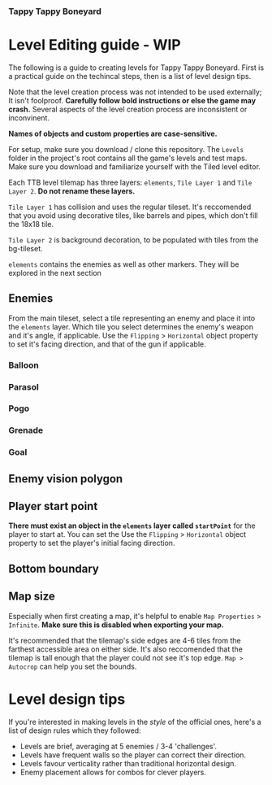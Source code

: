 ### Tappy Tappy Boneyard
# Level Editing guide - WIP

The following is a guide to creating levels for Tappy Tappy Boneyard. First is a practical guide on the techincal steps, then is a list of level design tips.

Note that the level creation process was not intended to be used externally; It isn't foolproof. **Carefully follow bold instructions or else the game may crash.** Several aspects of the level creation process are inconsistent or inconvinent.

**Names of objects and custom properties are case-sensitive.**

For setup, make sure you download / clone this repository. The `Levels` folder in the project's root contains all the game's levels and test maps. Make sure you download and familiarize yourself with the Tiled level editor.

Each TTB level tilemap has three layers: `elements`, `Tile Layer 1` and `Tile Layer 2`. **Do not rename these layers.** 

`Tile Layer 1` has collision and uses the regular tileset. It's reccomended that you avoid using decorative tiles, like barrels and pipes, which don't fill the 18x18 tile.

`Tile Layer 2` is background decoration, to be populated with tiles from the bg-tileset.

`elements` contains the enemies as well as other markers. They will be explored in the next section

## Enemies

From the main tileset, select a tile representing an enemy and place it into the `elements` layer. Which tile you select determines the enemy's weapon and it's angle, if applicable. Use the `Flipping` > `Horizontal` object property to set it's facing direction, and that of the gun if applicable.

### Balloon
### Parasol
### Pogo
### Grenade
### Goal

## Enemy vision polygon

## Player start point

**There must exist an object in the `elements` layer called `startPoint`** for the player to start at. You can set the Use the `Flipping` > `Horizontal` object property to set the player's initial facing direction.

## Bottom boundary

## Map size

Especially when first creating a map, it's helpful to enable `Map Properties` > `Infinite`. **Make sure this is disabled when exporting your map.**

It's recommended that the tilemap's side edges are 4-6 tiles from the farthest accessible area on either side. It's also reccomended that the tilemap is tall enough that the player could not see it's top edge. `Map > Autocrop` can help you set the bounds.

# Level design tips
If you're interested in making levels in the *style* of the official ones, here's a list of design rules which they followed:
- Levels are brief, averaging at 5 enemies / 3-4 'challenges'.
- Levels have frequent walls so the player can correct their direction.
- Levels favour verticality rather than traditional horizontal design.
- Enemy placement allows for combos for clever players.

